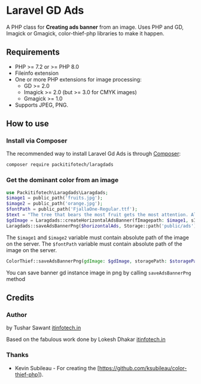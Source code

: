 Laravel GD Ads
==============

A PHP class for **Creating ads banner** from an image. Uses PHP and GD, Imagick or Gmagick, color-thief-php libraries to make it happen.


## Requirements

- PHP >= 7.2 or >= PHP 8.0
- Fileinfo extension
- One or more PHP extensions for image processing:
  - GD >= 2.0
  - Imagick >= 2.0 (but >= 3.0 for CMYK images)
  - Gmagick >= 1.0
- Supports JPEG, PNG.

## How to use
### Install via Composer
The recommended way to install Laravel Gd Ads is through
[Composer](http://getcomposer.org):
```bash
composer require packitifotech/laragdads
```

### Get the dominant color from an image
```php Laravel
use Packitifotech\Laragdads\Laragdads;
$image1 = public_path('fruits.jpg');
$image2 = public_path('orange.jpg');
$fontPath = public_path('FjallaOne-Regular.ttf');
$text = "The tree that bears the most fruit gets the most attention. Allow the fruit to fall and rot";
$gdImage = Laragdads::createHorizontalAdsBanner(fImagepath: $image1, sImagePath:$image2, fontPath:$fontPath, text:$text, resizeWidth:null, resizeHeight:null);
Laragdads::saveAdsBannerPng($horizontalAds, Storage::path('public/ads'));

```
The `$image1` and `$image2` variable must contain absolute path of the image on the server.
The `$fontPath` variable must contain absolute path of the image on the server.

```php
ColorThief::saveAdsBannerPng(gdImage: $gdImage, storagePath: $storagePath)
```

You can save banner gd instance image in png by calling `saveAdsBannerPng` method

## Credits

### Author
by Tushar Sawant
[itinfotech.in](http://www.itinfotech.in)

Based on the fabulous work done by Lokesh Dhakar
[itinfotech.in](http://itinfotech.in)

### Thanks
* Kevin Subileau - For creating the [https://github.com/ksubileau/color-thief-php]).